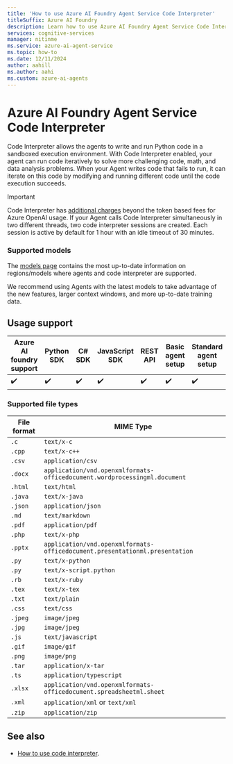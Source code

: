 ```yaml
---
title: 'How to use Azure AI Foundry Agent Service Code Interpreter'
titleSuffix: Azure AI Foundry
description: Learn how to use Azure AI Foundry Agent Service Code Interpreter
services: cognitive-services
manager: nitinme
ms.service: azure-ai-agent-service
ms.topic: how-to
ms.date: 12/11/2024
author: aahill
ms.author: aahi
ms.custom: azure-ai-agents
---
```


# Azure AI Foundry Agent Service Code Interpreter

Code Interpreter allows the agents to write and run Python code in a sandboxed execution environment. With Code Interpreter enabled, your agent can run code iteratively to solve more challenging code, math, and data analysis problems. When your Agent writes code that fails to run, it can iterate on this code by modifying and running different code until the code execution succeeds.

> [!IMPORTANT]
> Code Interpreter has [additional charges](https://azure.microsoft.com/pricing/details/cognitive-services/openai-service/) beyond the token based fees for Azure OpenAI usage. If your Agent calls Code Interpreter simultaneously in two different threads, two code interpreter sessions are created. Each session is active by default for 1 hour with an idle timeout of 30 minutes.

### Supported models

The [models page](../../quotas-limits.md) contains the most up-to-date information on regions/models where agents and code interpreter are supported.

We recommend using Agents with the latest models to take advantage of the new features, larger context windows, and more up-to-date training data.

## Usage support

|Azure AI foundry support  | Python SDK |	C# SDK | JavaScript SDK | REST API | Basic agent setup | Standard agent setup |
|---------|---------|---------|---------|---------|---------|---------|
| ✔️ | ✔️ | ✔️ | ✔️ | ✔️ | ✔️ | ✔️ |

### Supported file types

|File format|MIME Type|
|---|---|
|`.c`| `text/x-c` |
|`.cpp`|`text/x-c++` |
|`.csv`|`application/csv`|
|`.docx`|`application/vnd.openxmlformats-officedocument.wordprocessingml.document`|
|`.html`|`text/html`|
|`.java`|`text/x-java`|
|`.json`|`application/json`|
|`.md`|`text/markdown`|
|`.pdf`|`application/pdf`|
|`.php`|`text/x-php`|
|`.pptx`|`application/vnd.openxmlformats-officedocument.presentationml.presentation`|
|`.py`|`text/x-python`|
|`.py`|`text/x-script.python`|
|`.rb`|`text/x-ruby`|
|`.tex`|`text/x-tex`|
|`.txt`|`text/plain`|
|`.css`|`text/css`|
|`.jpeg`|`image/jpeg`|
|`.jpg`|`image/jpeg`|
|`.js`|`text/javascript`|
|`.gif`|`image/gif`|
|`.png`|`image/png`|
|`.tar`|`application/x-tar`|
|`.ts`|`application/typescript`|
|`.xlsx`|`application/vnd.openxmlformats-officedocument.spreadsheetml.sheet`|
|`.xml`|`application/xml` or `text/xml`|
|`.zip`|`application/zip`|

## See also

* [How to use code interpreter](code-interpreter-samples.md).
